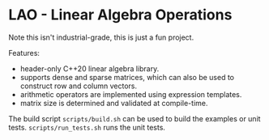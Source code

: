 LAO - Linear Algebra Operations
===

Note this isn't industrial-grade, this is just a fun project.

Features:
- header-only C++20 linear algebra library.
- supports dense and sparse matrices, which can also be used to construct row and column vectors.
- arithmetic operators are implemented using expression templates.
- matrix size is determined and validated at compile-time.

The build script `scripts/build.sh` can be used to build the examples or unit tests. `scripts/run_tests.sh` runs the unit tests.